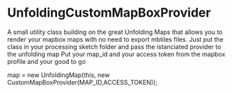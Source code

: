# UnfoldingCustomMapBoxProvider
A small utility class building on the great Unfolding Maps that allows you to render your mapbox maps with no need to export mbtiles files.
Just put the class in your processing sketch folder and pass the istanciated provider to the unfolding map
Put your map_id and your access token from the mapbox profile and your good to go

map = new UnfoldingMap(this, new CustomMapBoxProvider(MAP_ID,ACCESS_TOKEN));

